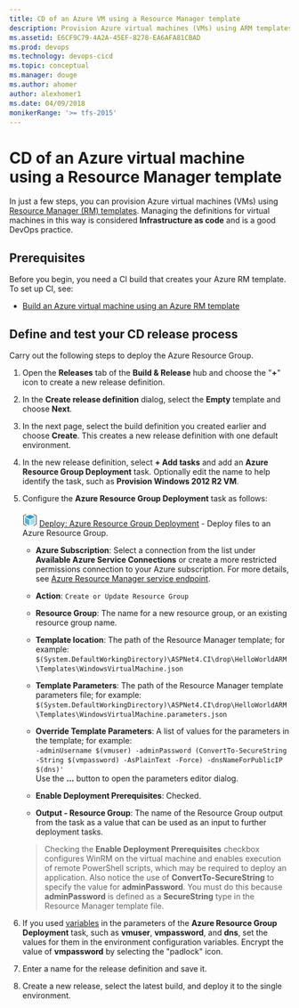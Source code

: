 ```yaml
---
title: CD of an Azure VM using a Resource Manager template
description: Provision Azure virtual machines (VMs) using ARM templates by using Microsoft Release Management in VSTS and Team Foundation Server (TFS) 
ms.assetid: E6CF9C79-4A2A-45EF-8278-EA6AFA81CBAD
ms.prod: devops
ms.technology: devops-cicd
ms.topic: conceptual
ms.manager: douge
ms.author: ahomer
author: alexhomer1
ms.date: 04/09/2018
monikerRange: '>= tfs-2015'
---
```


# CD of an Azure virtual machine using a Resource Manager template

In just a few steps, you can provision Azure virtual machines (VMs)
using [Resource Manager (RM) templates](https://azure.microsoft.com/documentation/articles/resource-group-template-deploy/).
Managing the definitions for virtual machines in this
way is considered **Infrastructure as code** and is
a good DevOps practice.

## Prerequisites

Before you begin, you need a CI build that creates your Azure RM template. To set up CI, see:

* [Build an Azure virtual machine using an Azure RM template](build-azure-vm-template.md)

## Define and test your CD release process

Carry out the following steps to deploy the Azure Resource Group.

1. Open the **Releases** tab of the **Build &amp; Release** hub and choose the
   "**+**" icon to create a new release definition.

1. In the **Create release definition** dialog, select the **Empty** template and choose **Next**.

1. In the next page, select the build definition you created 
   earlier and choose **Create**. This creates a new release definition 
   with one default environment.

1. In the new release definition, select **+ Add tasks** and add an **Azure Resource Group Deployment** task.
   Optionally edit the name to help identify the task, such as **Provision Windows 2012 R2 VM**.

1. Configure the **Azure Resource Group Deployment** task as follows:

   ![Azure Resource Group Deployment](../../../tasks/deploy/_img/azure-resource-group-deployment-icon.png) [Deploy: Azure Resource Group Deployment](https://github.com/Microsoft/vsts-tasks/tree/master/Tasks/AzureResourceGroupDeploymentV2) - Deploy files to an Azure Resource Group.
   
   - **Azure Subscription**: Select a connection from the list under **Available Azure Service Connections** or create a more restricted permissions
     connection to your Azure subscription. For more details, see [Azure Resource Manager service endpoint](../../../library/service-endpoints.md#sep-azure-rm).
   
   - **Action**: `Create or Update Resource Group`
   
   - **Resource Group**: The name for a new resource group, or an existing resource group name.
   
   - **Template location**: The path of the Resource Manager template; for example:<br />`$(System.DefaultWorkingDirectory)\ASPNet4.CI\drop\HelloWorldARM\Templates\WindowsVirtualMachine.json`
   
   - **Template Parameters**: The path of the Resource Manager template parameters file; for example:<br />`$(System.DefaultWorkingDirectory)\ASPNet4.CI\drop\HelloWorldARM\Templates\WindowsVirtualMachine.parameters.json`
   
   - **Override Template Parameters**: A list of values for the parameters in the template; for example:<br />`-adminUsername $(vmuser) -adminPassword (ConvertTo-SecureString -String $(vmpassword) -AsPlainText -Force) -dnsNameForPublicIP $(dns)'`<br />Use the **...** button to open the parameters editor dialog.
   
   - **Enable Deployment Prerequisites**: Checked.
   
   - **Output - Resource Group**: The name of the Resource Group output from the task as a value that can be used as an input to further deployment tasks.<p />
   
   >Checking the **Enable Deployment Prerequisites** checkbox
   configures WinRM on the virtual machine and enables
   execution of remote PowerShell scripts, which may be
   required to deploy an application. Also notice the use of
   **ConvertTo-SecureString** to specify the value for **adminPassword**.
   You must do this because **adminPassword** is defined as a **SecureString**
   type in the Resource Manager template file.

1. If you used [variables](../../../release/variables.md)
   in the parameters of the **Azure Resource Group Deployment** task,
   such as **vmuser**, **vmpassword**, and **dns**, set the values for them in the
   environment configuration variables. Encrypt the value
   of **vmpassword** by selecting the "padlock" icon.

1. Enter a name for the release definition and save it.

1. Create a new release, select the latest build, and 
   deploy it to the single environment.

